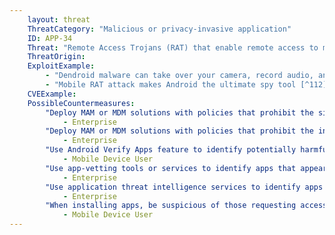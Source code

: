 ```yaml
---
    layout: threat
    ThreatCategory: "Malicious or privacy-invasive application"
    ID: APP-34
    Threat: "Remote Access Trojans (RAT) that enable remote access to mobile device capabilities by an attacker."
    ThreatOrigin:
    ExploitExample:
        - "Dendroid malware can take over your camera, record audio, and sneak into Google Play [^237]"
        - "Mobile RAT attack makes Android the ultimate spy tool [^112]"
    CVEExample:
    PossibleCountermeasures:
        "Deploy MAM or MDM solutions with policies that prohibit the side-loading of apps, which may bypass security checks on the app.":
            - Enterprise
        "Deploy MAM or MDM solutions with policies that prohibit the installation of apps from 3rd party (unofficial) app stores.":
            - Enterprise
        "Use Android Verify Apps feature to identify potentially harmful apps.":
            - Mobile Device User
        "Use app-vetting tools or services to identify apps that appear to provide remote control to an attacker.":
            - Enterprise
        "Use application threat intelligence services to identify apps flagged as providing remote access to an attacker":
            - Enterprise
        "When installing apps, be suspicious of those requesting access to OS services or sensors that do not appear related to the functionality of the app":
            - Mobile Device User
---
```

